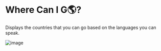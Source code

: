 # Where Can I G🌎?

Displays the countries that you can go based on the languages you can speak.

![image](https://github.com/user-attachments/assets/7880b174-a7be-4880-813c-4e27a121d36d)
